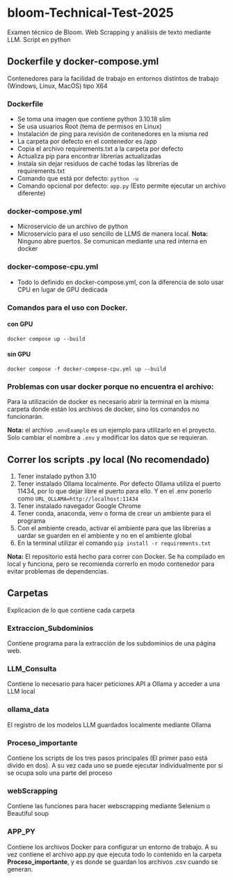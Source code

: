 # bloom-Technical-Test-2025
Examen técnico de Bloom. Web Scrapping y análisis de texto mediante LLM.
Script en python

## Dockerfile y docker-compose.yml

Contenedores para la facilidad de trabajo en entornos distintos de trabajo (Windows, Linux, MacOS) tipo X64

### Dockerfile
- Se toma una imagen que contiene python 3.10.18 slim
- Se usa usuarios Root (tema de permisos en Linux)
- Instalación de ping para revisión de contenedores en la misma red
- La carpeta por defecto en el contenedor es /app
- Copia el archivo requirements.txt a la carpeta por defecto
- Actualiza pip para encontrar librerías actualizadas
- Instala sin dejar residuos de caché todas las librerías de requirements.txt
- Comando que está por defecto: `python -u` 
- Comando opcional por defecto: `app.py` (Esto permite ejecutar un archivo diferente)

### docker-compose.yml
- Microservicio de un archivo de python
- Microservicio para el uso sencillo de LLMS de manera local.
**Nota:** Ninguno abre puertos. Se comunican mediante una red interna en docker

### docker-compose-cpu.yml
- Todo lo definido en docker-compose.yml, con la diferencia de solo usar CPU en lugar de GPU dedicada

### Comandos para el uso con Docker.
#### con GPU
`docker compose up --build`

#### sin GPU
`docker compose -f docker-compose-cpu.yml up --build`


### Problemas con usar docker porque no encuentra el archivo:
Para la utilización de docker es necesario abrir la terminal en la misma carpeta donde están los archivos de docker, sino los comandos no funcionarán.

**Nota:** el archivo `.envExample`  es un ejemplo para utilizarlo en el proyecto. Solo cambiar el nombre a `.env` y modificar los datos que se requieran.


## Correr los scripts .py local (No recomendado)
1. Tener instalado python 3.10
2. Tener instalado Ollama localmente. Por defecto Ollama utiliza el puerto 11434, por lo que dejar libre el puerto para ello. Y en el .env ponerlo como `URL_OLLAMA=http://localhost:11434`
3. Tener instalado navegador Google Chrome
4. Tener conda, anaconda, venv o forma de crear un ambiente para el programa
5. Con el ambiente creado, activar el ambiente para que las librerías a uardar se guarden en el ambiente y no en el ambiente global
6. En la terminal utilizar el comando `pip install -r requirements.txt`

**Nota:** El repositorio está hecho para correr con Docker. Se ha compilado en local y funciona, pero se recomienda correrlo en modo contenedor para evitar problemas de dependencias.

## Carpetas
Explicacion de lo que contiene cada carpeta
### Extraccion_Subdominios
Contiene programa para la extracción de los subdominios de una página web.
### LLM_Consulta
Contiene lo necesario para hacer peticiones API a Ollama y acceder a una LLM local

### ollama_data
El registro de los modelos LLM guardados localmente mediante Ollama

### Proceso_importante
Contiene los scripts de los tres pasos principales (El primer paso está divido en dos). A su vez cada uno se puede ejecutar individualmente por si se ocupa solo una parte del proceso

### webScrapping
Contiene las funciones para hacer webscrapping mediante Selenium o Beautiful soup

### APP_PY
Contiene los archivos Docker para configurar un entorno de trabajo. A su vez contiene el archivo app.py que ejecuta todo lo contenido en la carpeta **Proceso_importante**, y es donde se guardan los archivos .csv cuando se generan.